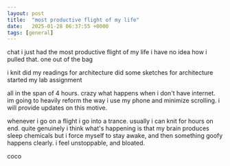 ```yaml
---
layout: post
title:  "most productive flight of my life"
date:   2025-01-28 06:37:55 +0000
tags: [general]
---
```

chat i just had the most productive flight of my life i have no idea how i pulled that. one out of the bag

i knit
did my readings for architecture
did some sketches for architecture
started my lab assignment

all in the span of 4 hours. crazy what happens when i don't have internet. im going to heavily reform the way i use my phone and minimize scrolling. i will provide updates on this motive.

whenever i go on a flight i go into a trance. usually i can knit for hours on end. quite genuinely i think what's happening is that my brain produces sleep chemicals but i force myself to stay awake, and then something goofy happens clearly. i feel unstoppable, and bloated.

coco


